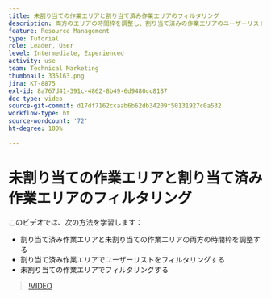 ```yaml
---
title: 未割り当ての作業エリアと割り当て済み作業エリアのフィルタリング
description: 両方のエリアの時間枠を調整し、割り当て済みの作業エリアのユーザーリストをフィルタリングし、未割り当ての作業エリアをフィルタリングする方法を説明します。
feature: Resource Management
type: Tutorial
role: Leader, User
level: Intermediate, Experienced
activity: use
team: Technical Marketing
thumbnail: 335163.png
jira: KT-8875
exl-id: 8a767d41-391c-4862-8b49-6d9480cc8187
doc-type: video
source-git-commit: d17df7162ccaab6b62db34209f50131927c0a532
workflow-type: ht
source-wordcount: '72'
ht-degree: 100%

---
```


# 未割り当ての作業エリアと割り当て済み作業エリアのフィルタリング

このビデオでは、次の方法を学習します：

* 割り当て済み作業エリアと未割り当ての作業エリアの両方の時間枠を調整する
* 割り当て済み作業エリアでユーザーリストをフィルタリングする
* 未割り当ての作業エリアでフィルタリングする

>[!VIDEO](https://video.tv.adobe.com/v/335163/?quality=12&learn=on&enablevpops)
